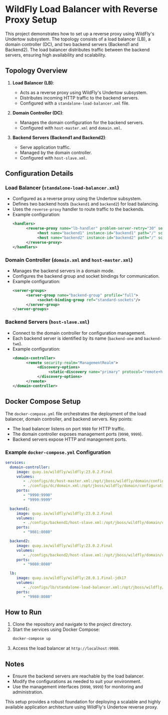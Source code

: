 # WildFly Load Balancer with Reverse Proxy Setup

This project demonstrates how to set up a reverse proxy using WildFly's Undertow subsystem. The topology consists of a load balancer (LB), a domain controller (DC), and two backend servers (Backend1 and Backend2). The load balancer distributes traffic between the backend servers, ensuring high availability and scalability.

## Topology Overview

1. **Load Balancer (LB)**:
    - Acts as a reverse proxy using WildFly's Undertow subsystem.
    - Distributes incoming HTTP traffic to the backend servers.
    - Configured with a `standalone-load-balancer.xml` file.

2. **Domain Controller (DC)**:
    - Manages the domain configuration for the backend servers.
    - Configured with `host-master.xml` and `domain.xml`.

3. **Backend Servers (Backend1 and Backend2)**:
    - Serve application traffic.
    - Managed by the domain controller.
    - Configured with `host-slave.xml`.

## Configuration Details

### Load Balancer (`standalone-load-balancer.xml`)
- Configured as a reverse proxy using the Undertow subsystem.
- Defines two backend hosts (`backend1` and `backend2`) for load balancing.
- Uses the `reverse-proxy` handler to route traffic to the backends.
- Example configuration:
  ```xml
  <handlers>
        <reverse-proxy name="lb-handler" problem-server-retry="30" session-cookie-names="JSESSIONID" connections-per-thread="20">
             <host name="backend1" instance-id="backend1" path="/" scheme="http" outbound-socket-binding="backend1"/>
             <host name="backend2" instance-id="backend2" path="/" scheme="http" outbound-socket-binding="backend2"/>
        </reverse-proxy>
  </handlers>
  ```

### Domain Controller (`domain.xml` and `host-master.xml`)
- Manages the backend servers in a domain mode.
- Configures the backend group and socket bindings for communication.
- Example configuration:
  ```xml
  <server-groups>
        <server-group name="backend-group" profile="full">
             <socket-binding-group ref="standard-sockets"/>
        </server-group>
  </server-groups>
  ```

### Backend Servers (`host-slave.xml`)
- Connect to the domain controller for configuration management.
- Each backend server is identified by its name (`backend-one` and `backend-two`).
- Example configuration:
  ```xml
  <domain-controller>
        <remote security-realm="ManagementRealm">
             <discovery-options>
                  <static-discovery name="primary" protocol="remote+http" host="domain-controller" port="9990"/>
             </discovery-options>
        </remote>
  </domain-controller>
  ```

## Docker Compose Setup

The `docker-compose.yml` file orchestrates the deployment of the load balancer, domain controller, and backend servers. Key points:
- The load balancer listens on port `9980` for HTTP traffic.
- The domain controller exposes management ports (`9990`, `9999`).
- Backend servers expose HTTP and management ports.

### Example `docker-compose.yml` Configuration
```yaml
services:
  domain-controller:
     image: quay.io/wildfly/wildfly:23.0.2.Final
     volumes:
        - ./configs/dc/host-master.xml:/opt/jboss/wildfly/domain/configuration/host-master.xml
        - ./configs/dc/domain.xml:/opt/jboss/wildfly/domain/configuration/domain.xml
     ports:
        - "9990:9990"
        - "9999:9999"

  backend1:
     image: quay.io/wildfly/wildfly:23.0.2.Final
     volumes:
        - ./configs/backend1/host-slave.xml:/opt/jboss/wildfly/domain/configuration/host.xml
     ports:
        - "9081:8080"

  backend2:
     image: quay.io/wildfly/wildfly:23.0.2.Final
     volumes:
        - ./configs/backend2/host-slave.xml:/opt/jboss/wildfly/domain/configuration/host.xml
     ports:
        - "9080:8080"

  lb:
     image: quay.io/wildfly/wildfly:28.0.1.Final-jdk17
     volumes:
        - ./configs/lb/standalone-load-balancer.xml:/opt/jboss/wildfly/standalone/configuration/standalone-load-balancer.xml
     ports:
        - "9980:8080"
```

## How to Run

1. Clone the repository and navigate to the project directory.
2. Start the services using Docker Compose:
    ```bash
    docker-compose up
    ```
3. Access the load balancer at `http://localhost:9980`.

## Notes

- Ensure the backend servers are reachable by the load balancer.
- Modify the configurations as needed to suit your environment.
- Use the management interfaces (`9990`, `9999`) for monitoring and administration.

This setup provides a robust foundation for deploying a scalable and highly available application architecture using WildFly's Undertow reverse proxy.  